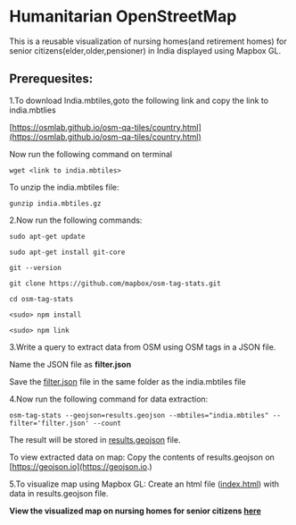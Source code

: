 # Humanitarian OpenStreetMap

This is a reusable visualization of nursing homes(and retirement homes) for senior citizens(elder,older,pensioner) in India displayed using Mapbox GL.

## Prerequesites:

1.To download India.mbtiles,goto the following link and copy the link to india.mbtlies

 [https://osmlab.github.io/osm-qa-tiles/country.html](https://osmlab.github.io/osm-qa-tiles/country.html)

 Now run the following command on terminal

 `wget <link to india.mbtiles>`

 To unzip the india.mbtiles file:

 `gunzip india.mbtiles.gz`

2.Now run the following commands:

 `sudo apt-get update`

 `sudo apt-get install git-core`

 `git --version`

 `git clone https://github.com/mapbox/osm-tag-stats.git`

 `cd osm-tag-stats`

 `<sudo> npm install`

 `<sudo> npm link`

3.Write a query to extract data from OSM using OSM tags in a JSON file.

   Name the JSON file as __filter.json__
    
   Save the [filter.json](https://github.com/Jewel-98/HOT-OSM/blob/master/filter.json) file in the same folder as the india.mbtiles file
    
4.Now run the following command for data extraction:

 `osm-tag-stats --geojson=results.geojson --mbtiles="india.mbtiles" --filter='filter.json' --count`

 The result will be stored in [results.geojson](https://github.com/Jewel-98/HOT-OSM/blob/master/results.geojson) file.

 To view extracted data on map:
 Copy the contents of results.geojson on [https://geojson.io](https://geojson.io.)

5.To visualize map using Mapbox GL:
  Create an html file ([index.html](https://github.com/Jewel-98/HOT-OSM/blob/master/index.html)) with data in results.geojson file.
  
 **View the visualized map on nursing homes for senior citizens [here](https://jewel-98.github.io/)**






